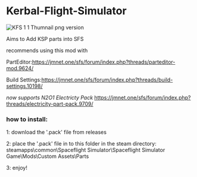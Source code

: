 # Kerbal-Flight-Simulator
![KFS 1 1 Thumnail png version](https://github.com/Mac33299/Kerbal-Flight-Simulator/assets/110599229/d7a90563-eb2e-4ef1-a9df-0083783cb9d9)

Aims to Add KSP parts into SFS

recommends using this mod with

PartEditor:https://jmnet.one/sfs/forum/index.php?threads/parteditor-mod.9624/

Build Settings:https://jmnet.one/sfs/forum/index.php?threads/build-settings.10198/

*now supports N2O1 Electricty Pack*
https://jmnet.one/sfs/forum/index.php?threads/electricity-part-pack.9709/




### how to install:
  
1: download the '.pack' file from releases

2: place the '.pack' file in to this folder in the steam directory:
   steamapps\common\Spaceflight Simulator\Spaceflight Simulator Game\Mods\Custom Assets\Parts
   
3: enjoy!

